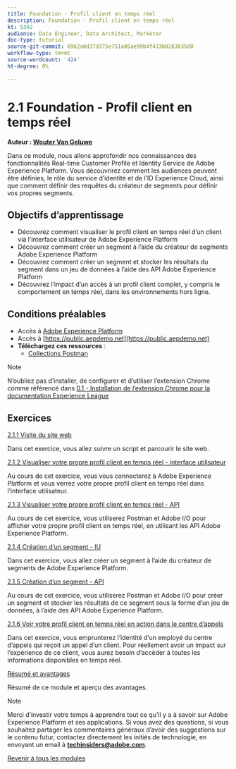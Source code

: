 ```yaml
---
title: Foundation - Profil client en temps réel
description: Foundation - Profil client en temps réel
kt: 5342
audience: Data Engineer, Data Architect, Marketer
doc-type: tutorial
source-git-commit: 6962a0d37d375e751a05ae99b4f433b0283835d0
workflow-type: tm+mt
source-wordcount: '424'
ht-degree: 0%

---
```


# 2.1 Foundation - Profil client en temps réel

**Auteur : [Wouter Van Geluwe](https://www.linkedin.com/in/woutervangeluwe/)**

Dans ce module, nous allons approfondir nos connaissances des fonctionnalités Real-time Customer Profile et Identity Service de Adobe Experience Platform. Vous découvrirez comment les audiences peuvent être définies, le rôle du service d’identité et de l’ID Experience Cloud, ainsi que comment définir des requêtes du créateur de segments pour définir vos propres segments.

## Objectifs d’apprentissage

- Découvrez comment visualiser le profil client en temps réel d’un client via l’interface utilisateur de Adobe Experience Platform
- Découvrez comment créer un segment à l’aide du créateur de segments Adobe Experience Platform
- Découvrez comment créer un segment et stocker les résultats du segment dans un jeu de données à l’aide des API Adobe Experience Platform
- Découvrez l’impact d’un accès à un profil client complet, y compris le comportement en temps réel, dans les environnements hors ligne.

## Conditions préalables

- Accès à [Adobe Experience Platform](https://experience.adobe.com/platform)
- Accès à [https://public.aepdemo.net](https://public.aepdemo.net)
- **Téléchargez ces ressources** :
   - [Collections Postman](./../../../assets/postman/postman_profile.zip)

>[!NOTE]
>
>N’oubliez pas d’installer, de configurer et d’utiliser l’extension Chrome comme référencé dans [0.1 - Installation de l’extension Chrome pour la documentation Experience League](../../gettingstarted/gettingstarted/ex1.md)

## Exercices

[2.1.1 Visite du site web](./ex1.md)

Dans cet exercice, vous allez suivre un script et parcourir le site web.

[2.1.2 Visualiser votre propre profil client en temps réel - interface utilisateur](./ex2.md)

Au cours de cet exercice, vous vous connecterez à Adobe Experience Platform et vous verrez votre propre profil client en temps réel dans l’interface utilisateur.

[2.1.3 Visualiser votre propre profil client en temps réel - API](./ex3.md)

Au cours de cet exercice, vous utiliserez Postman et Adobe I/O pour afficher votre propre profil client en temps réel, en utilisant les API Adobe Experience Platform.

[2.1.4 Création d’un segment - IU](./ex4.md)

Dans cet exercice, vous allez créer un segment à l’aide du créateur de segments de Adobe Experience Platform.

[2.1.5 Création d’un segment - API](./ex5.md)

Au cours de cet exercice, vous utiliserez Postman et Adobe I/O pour créer un segment et stocker les résultats de ce segment sous la forme d’un jeu de données, à l’aide des API Adobe Experience Platform.

[2.1.6 Voir votre profil client en temps réel en action dans le centre d’appels](./ex6.md)

Dans cet exercice, vous emprunterez l’identité d’un employé du centre d’appels qui reçoit un appel d’un client. Pour réellement avoir un impact sur l’expérience de ce client, vous aurez besoin d’accéder à toutes les informations disponibles en temps réel.

[Résumé et avantages](./summary.md)

Résumé de ce module et aperçu des avantages.

>[!NOTE]
>
>Merci d’investir votre temps à apprendre tout ce qu’il y a à savoir sur Adobe Experience Platform et ses applications. Si vous avez des questions, si vous souhaitez partager les commentaires généraux d’avoir des suggestions sur le contenu futur, contactez directement les initiés de technologie, en envoyant un email à **techinsiders@adobe.com**.

[Revenir à tous les modules](../../../overview.md)

